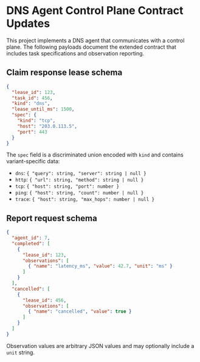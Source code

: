 # DNS Agent Control Plane Contract Updates

This project implements a DNS agent that communicates with a control plane. The
following payloads document the extended contract that includes task
specifications and observation reporting.

## Claim response lease schema

```json
{
  "lease_id": 123,
  "task_id": 456,
  "kind": "dns",
  "lease_until_ms": 1500,
  "spec": {
    "kind": "tcp",
    "host": "203.0.113.5",
    "port": 443
  }
}
```

The `spec` field is a discriminated union encoded with `kind` and contains
variant-specific data:

- `dns`: `{ "query": string, "server": string | null }`
- `http`: `{ "url": string, "method": string | null }`
- `tcp`: `{ "host": string, "port": number }`
- `ping`: `{ "host": string, "count": number | null }`
- `trace`: `{ "host": string, "max_hops": number | null }`

## Report request schema

```json
{
  "agent_id": 7,
  "completed": [
    {
      "lease_id": 123,
      "observations": [
        { "name": "latency_ms", "value": 42.7, "unit": "ms" }
      ]
    }
  ],
  "cancelled": [
    {
      "lease_id": 456,
      "observations": [
        { "name": "cancelled", "value": true }
      ]
    }
  ]
}
```

Observation values are arbitrary JSON values and may optionally include a `unit`
string.
